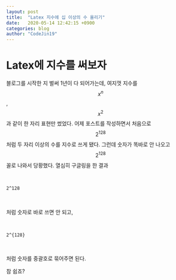 ```yaml
---
layout: post
title:  "Latex 지수에 십 이상의 수 올리기"
date:   2020-05-14 12:42:15 +0900
categories: blog
author: "CodeJin19"
---
```


# Latex에 지수를 써보자

블로그를 시작한 지 벌써 1년이 다 되어가는데, 여지껏 지수를 $$x^n$$, $$x^2$$과 같이 한 자리 표현만 썼었다. 어제 포스트를 작성하면서 처음으로 $$2^{128}$$처럼 두 자리 이상의 수를 지수로 쓰게 됐다. 그런데 숫자가 똑바로 안 나오고 $$2^128$$ 꼴로 나와서 당황했다. 열심히 구글링을 한 결과

<br>

```latex
2^128
```

<br>

처럼 숫자로 바로 쓰면 안 되고,

<br>

```latex
2^{128}
```

<br>

처럼 숫자를 중괄호로 묶어주면 된다.

참 쉽죠?